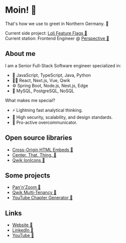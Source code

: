 # Moin! 👋
That's how we use to greet in Northern Germany. 🌊

Current side project: [Loli Feature Flags 🔗](https://github.com/Loli-Feature-Flags/)<br>
Current station: Frontend Engineer @ [Perspective 🔗](https://perspective.co)

## About me
I am a Senior Full-Stack Software engineer specialized in:
- 📣 JavaScript, TypeScript, Java, Python
- 👨‍🎨 React, Next.js, Vue, Qwik
- ⚙️️ Spring Boot, Node.js, Nest.js, Edge
- 💾 MySQL, PostgreSQL, NoSQL

What makes me special?
- ⚡️ Lightning fast analytical thinking.
- 💎 High security, scalability, and design standards.
- 💬 Pro-active overcommunicator.

## Open source libraries
- [Cross-Origin HTML Embeds 🔗](https://github.com/Perspective-Software/cross-origin-html-embed)
- [Center. That. Thing. 🔗](https://github.com/peter-kuhmann/center-that-thing)
- [Qwik IonIcons 🔗](https://github.com/peter-kuhmann/qwik-ionicons)

## Some projects
- [Pan'n'Zoom 🔗](https://github.com/peter-kuhmann/pan-n-zoom)
- [Qwik Multi-Tenancy 🔗](https://github.com/peter-kuhmann/qwik-multi-tenancy)
- [YouTube Chapter Generator 🔗](https://github.com/peter-kuhmann/youtube-chapter-generator)

## Links
- [Website 🔗](https://www.peter-kuhmann.de)
- [LinkedIn 🔗](https://www.linkedin.com/in/peter-kuhmann/)
- [YouTube 🔗](https://www.youtube.com/channel/UCvLDS9Y61zyGR6VqT84cvLg)
